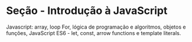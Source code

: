 # Seção - Introdução à JavaScript

Javascript: array, loop For, lógica de programação e algoritmos, objetos e funções, JavaScript ES6 - let, const, arrow functions e template literals.
